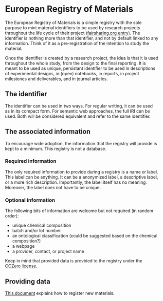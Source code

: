 # European Registry of Materials

The European Registry of Materials is a simple registry with the sole purpose to mint material
identifiers to be used by research projects throughout the life cycle of their project
([fairsharing.org entry](https://fairsharing.org/bsg-s001384/)). The
identifier is nothing more than that identifier, and not by default linked to any information.
Think of it as a pre-registration of the intention to study the material.

Once the identifier is created by a research project, the idea is that it is used throughout the
whole study, from the design to the final reporting. It is meant to be used as unique, persistant
identifier to be used in descriptions of experimental designs, in (open) notebooks, in reports,
in project milestones and deliverables, and in journal articles.

## The identifier

The identifier can be used in two ways. For regular writing, it can be used as in its compact
form. For semantic web approaches, the full IRI can be used. Both will be considered equivalent
and refer to the same identifier.

## The associated information

To encourage wide adoption, the information that the registry will provide is kept to a minimum.
This registry is not a database.

### Required information

The only required information to provide during a registry is a name or label. This label can be
anything. It can be a anonymized label, a descriptive label, or a more rich description.
Importantly, the label itself has no meaning. Moreover, the label does not have to be unique.

### Optional information

The following bits of information are welcome but not required (in random order):

* unique chemical composition
* batch and/or lot number
* an ontological classification (could be suggested based on the chemical composition?)
* a webpage
* a provider, contact, or project name

Keep in mind that provided data is provided to the registry under the [CCZero license](license.md).

## Providing data

[This document](register.md) explains how to register new materials.


